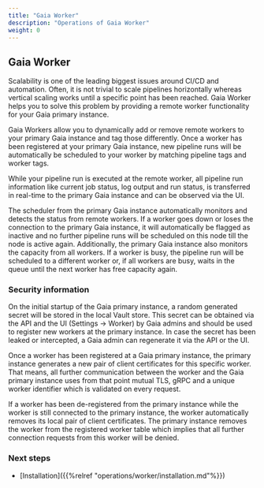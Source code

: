 ```yaml
---
title: "Gaia Worker" 
description: "Operations of Gaia Worker"
weight: 0
---
```


## Gaia Worker 

Scalability is one of the leading biggest issues around CI/CD and automation. Often, it is not trivial to scale pipelines
horizontally whereas vertical scaling works until a specific point has been reached. Gaia Worker helps you to solve this
problem by providing a remote worker functionality for your Gaia primary instance.

Gaia Workers allow you to dynamically add or remove remote workers to your primary Gaia instance and tag those differently.
Once a worker has been registered at your primary Gaia instance, new pipeline runs will be automatically be scheduled to
your worker by matching pipeline tags and worker tags.

While your pipeline run is executed at the remote worker, all pipeline run information like current job status, log
output and run status, is transferred in real-time to the primary Gaia instance and can be observed via the UI.

The scheduler from the primary Gaia instance automatically monitors and detects the status from remote workers. If a
worker goes down or loses the connection to the primary Gaia instance, it will automatically be flagged as inactive and
no further pipeline runs will be scheduled on this node till the node is active again. Additionally, the primary Gaia
instance also monitors the capacity from all workers. If a worker is busy, the pipeline run will be scheduled to a
different worker or, if all workers are busy, waits in the queue until the next worker has free capacity again.

### Security information

On the initial startup of the Gaia primary instance, a random generated secret will be stored in the local Vault store.
This secret can be obtained via the API and the UI (Settings -> Worker) by Gaia admins and should be used to register
new workers at the primary instance. In case the secret has been leaked or intercepted, a Gaia admin can regenerate it
via the API or the UI.

Once a worker has been registered at a Gaia primary instance, the primary instance generates a new pair of client
certificates for this specific worker. That means, all further communication between the worker and the Gaia primary
instance uses from that point mutual TLS, gRPC and a unique worker identifier which is validated on every request.

If a worker has been de-registered from the primary instance while the worker is still connected to the primary instance,
the worker automatically removes its local pair of client certificates. The primary instance removes the worker from
the registered worker table which implies that all further connection requests from this worker will be denied.

### Next steps

* [Installation]({{%relref "operations/worker/installation.md"%}})

